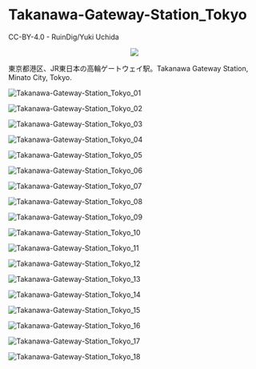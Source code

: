 # Takanawa-Gateway-Station_Tokyo
CC-BY-4.0 - RuinDig/Yuki Uchida
<div style="text-align: center;"><a href="https://creativecommons.org/licenses/by/4.0/deed.ja"><img src="https://user-images.githubusercontent.com/20723919/145936543-577c7705-90e2-4d56-ad5d-26b0fbcea02d.png" /></a></div>

東京都港区、JR東日本の高輪ゲートウェイ駅。Takanawa Gateway Station, Minato City, Tokyo.

![Takanawa-Gateway-Station_Tokyo_01](https://user-images.githubusercontent.com/20723919/107599981-b63ed580-6c65-11eb-8759-7397acb3247a.jpg)

![Takanawa-Gateway-Station_Tokyo_02](https://user-images.githubusercontent.com/20723919/107599987-b7700280-6c65-11eb-8049-07ab6510b2db.jpg)

![Takanawa-Gateway-Station_Tokyo_03](https://user-images.githubusercontent.com/20723919/107599990-b8089900-6c65-11eb-823f-116804a36ffb.jpg)

![Takanawa-Gateway-Station_Tokyo_04](https://user-images.githubusercontent.com/20723919/107599991-b8a12f80-6c65-11eb-9cb9-e67937b95e3e.jpg)

![Takanawa-Gateway-Station_Tokyo_05](https://user-images.githubusercontent.com/20723919/107599992-b939c600-6c65-11eb-8aae-7b1a5253f745.jpg)

![Takanawa-Gateway-Station_Tokyo_06](https://user-images.githubusercontent.com/20723919/107599993-b9d25c80-6c65-11eb-9249-aeb8dd1185af.jpg)

![Takanawa-Gateway-Station_Tokyo_07](https://user-images.githubusercontent.com/20723919/107599994-b9d25c80-6c65-11eb-8fa1-597313c997e9.jpg)

![Takanawa-Gateway-Station_Tokyo_08](https://user-images.githubusercontent.com/20723919/107599995-ba6af300-6c65-11eb-9d3c-027c8b2f5e0a.jpg)

![Takanawa-Gateway-Station_Tokyo_09](https://user-images.githubusercontent.com/20723919/107599996-bb038980-6c65-11eb-990c-2329152283bc.jpg)

![Takanawa-Gateway-Station_Tokyo_10](https://user-images.githubusercontent.com/20723919/107599997-bb9c2000-6c65-11eb-9a4d-d7c9aff87069.jpg)

![Takanawa-Gateway-Station_Tokyo_11](https://user-images.githubusercontent.com/20723919/107599998-bc34b680-6c65-11eb-9096-452306501534.jpg)

![Takanawa-Gateway-Station_Tokyo_12](https://user-images.githubusercontent.com/20723919/107599999-bccd4d00-6c65-11eb-996e-df2f8da7efbe.jpg)

![Takanawa-Gateway-Station_Tokyo_13](https://user-images.githubusercontent.com/20723919/107600001-bd65e380-6c65-11eb-93be-db5c291fdd3d.jpg)

![Takanawa-Gateway-Station_Tokyo_14](https://user-images.githubusercontent.com/20723919/107600003-bdfe7a00-6c65-11eb-84c4-b44228885d31.jpg)

![Takanawa-Gateway-Station_Tokyo_15](https://user-images.githubusercontent.com/20723919/107600006-be971080-6c65-11eb-8a19-288f9e6005fa.jpg)

![Takanawa-Gateway-Station_Tokyo_16](https://user-images.githubusercontent.com/20723919/107600008-bf2fa700-6c65-11eb-9d04-aeca7b6950da.jpg)

![Takanawa-Gateway-Station_Tokyo_17](https://user-images.githubusercontent.com/20723919/107600011-c060d400-6c65-11eb-8d68-67f87e6d6c85.jpg)

![Takanawa-Gateway-Station_Tokyo_18](https://user-images.githubusercontent.com/20723919/107600012-c0f96a80-6c65-11eb-88ac-dc6259009537.jpg)
